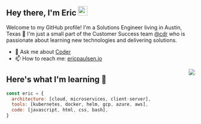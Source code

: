 ## Hey there, I'm Eric <img src="https://media.giphy.com/media/hvRJCLFzcasrR4ia7z/giphy.gif" width="25px">

Welcome to my GitHub profile! I'm a Solutions Engineer living in Austin, Texas 🌵 I'm just a small part of the Customer Success team [@cdr](https://github.com/cdr) who is passionate about learning new technologies and delivering solutions.

- 💬 Ask me about [Coder](https://coder.com)
- 📫 How to reach me: [ericpaulsen.io](https://ericpaulsen.io)

<img align="right" src="https://user-images.githubusercontent.com/9683576/115658600-b0690e80-a2fe-11eb-84ad-9cddd91d2896.png" />

## Here's what I'm learning 🧠

```javascript
const eric = {
  architecture: [cloud, microservices, client-server],
  tools: [kubernetes, docker, helm, gcp, azure, aws],
  code: [javascript, html, css, bash],
}
```

